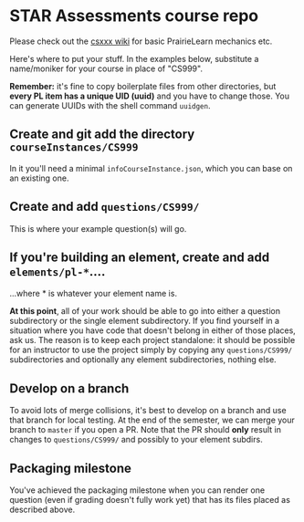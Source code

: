 # STAR Assessments course repo

Please check out the [csxxx wiki](https://github.com/ace-lab/pl-ucb-csxxx/wiki)
for basic PrairieLearn mechanics etc.

Here's where to put your stuff.  In the examples below, substitute a
name/moniker for your course in place of "CS999".

**Remember:** it's fine to copy boilerplate files from other
directories, but **every PL item has a unique UID (uuid)** and you
have to change those.  You can generate UUIDs with the shell command `uuidgen`.

## Create and git add the directory `courseInstances/CS999`

In it you'll need a minimal `infoCourseInstance.json`, which you can
base on an existing one.

## Create and add `questions/CS999/`

This is where your example question(s) will go.

## If you're building an element, create and add `elements/pl-*`....

...where * is whatever your element name is.

**At this point**, all of your work should be able to go into either a
question subdirectory or the single element subdirectory.  If you find
yourself in a situation where you have code that doesn't belong in
either of those places, ask us.  The reason is to keep each project
standalone: it should be possible for an instructor to use the project
simply by copying any `questions/CS999/` subdirectories and optionally
any element subdirectories, nothing else.

## Develop on a branch

To avoid lots of merge collisions, it's best to develop on a branch
and use that branch for local testing.  At the end of the semester, we
can merge your branch to `master` if you open a PR.  Note that the PR
should **only** result in changes to `questions/CS999/` and possibly
to your element subdirs.

## Packaging milestone

You've achieved the packaging milestone when you can render one
question (even if grading doesn't fully work yet) that has its files
placed as described above.
